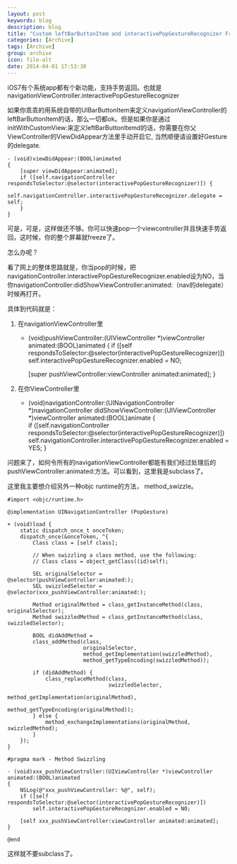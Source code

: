 ```yaml
---
layout: post
keywords: blog
description: blog
title: "Custom leftBarButtonItem and interactivePopGestureRecognizer Freeze"
categories: [Archive]
tags: [Archive]
group: archive
icon: file-alt
date: 2014-04-01 17:53:30
---
```


iOS7有个系统app都有个新功能，支持手势返回。也就是navigationViewController.interactivePopGestureRecognizer

如果你乖乖的用系统自带的UIBarButtonItem来定义navigationViewController的leftBarButtonItem的话，那么一切都ok。但是如果你是通过initWithCustomView:来定义leftBarButtonItemd的话，你需要在你父ViewController的ViewDidAppear方法里手动开启它, 当然顺便请设置好Gesture的delegate.

	- (void)viewDidAppear:(BOOL)animated
	{
	    [super viewDidAppear:animated];
	    if ([self.navigationController respondsToSelector:@selector(interactivePopGestureRecognizer)]) {
	        self.navigationController.interactivePopGestureRecognizer.delegate = self;
	    }
	}

可是，可是，这样做还不够。你可以快速pop一个viewcontroller并且快速手势返回，这时候，你的整个屏幕就freeze了。

怎么办呢？

看了网上的整体思路就是，你当pop的时候，把navigationController.interactivePopGestureRecognizer.enabled设为NO，当你navigationController:didShowViewController:animated:（nav的delegate）时候再打开。

具体到代码就是：

1. 在navigationViewController里

	- (void)pushViewController:(UIViewController *)viewController animated:(BOOL)animated
	{
	    if ([self respondsToSelector:@selector(interactivePopGestureRecognizer)])
	        self.interactivePopGestureRecognizer.enabled = NO;    

	    [super pushViewController:viewController animated:animated];
	}

2. 在你ViewController里

	- (void)navigationController:(UINavigationController *)navigationController
	       didShowViewController:(UIViewController *)viewController
	                    animated:(BOOL)animate
	{	    
	    if ([self.navigationController respondsToSelector:@selector(interactivePopGestureRecognizer)])
	        self.navigationController.interactivePopGestureRecognizer.enabled = YES;
	}


问题来了，如何令所有的navigationViewController都能有我们经过处理后的pushViewController:animated:方法。可以看到，这里我是subclass了。

这里我主要想介绍另外一种objc runtime的方法， method_swizzle。

	#import <objc/runtime.h>

	@implementation UINavigationController (PopGesture)

	+ (void)load {
	    static dispatch_once_t onceToken;
	    dispatch_once(&onceToken, ^{
	        Class class = [self class];

	        // When swizzling a class method, use the following:
	        // Class class = object_getClass((id)self);

	        SEL originalSelector = @selector(pushViewController:animated:);
	        SEL swizzledSelector = @selector(xxx_pushViewController:animated:);

	        Method originalMethod = class_getInstanceMethod(class, originalSelector);
	        Method swizzledMethod = class_getInstanceMethod(class, swizzledSelector);

	        BOOL didAddMethod =
	        class_addMethod(class,
	                        originalSelector,
	                        method_getImplementation(swizzledMethod),
	                        method_getTypeEncoding(swizzledMethod));

	        if (didAddMethod) {
	            class_replaceMethod(class,
	                                swizzledSelector,
	                                method_getImplementation(originalMethod),
	                                method_getTypeEncoding(originalMethod));
	        } else {
	            method_exchangeImplementations(originalMethod, swizzledMethod);
	        }
	    });
	}

	#pragma mark - Method Swizzling

	- (void)xxx_pushViewController:(UIViewController *)viewController animated:(BOOL)animated
	{
	    NSLog(@"xxx_pushViewController: %@", self);
	    if ([self respondsToSelector:@selector(interactivePopGestureRecognizer)])
	        self.interactivePopGestureRecognizer.enabled = NO;

	    [self xxx_pushViewController:viewController animated:animated];
	}

	@end

这样就不要subclass了。
